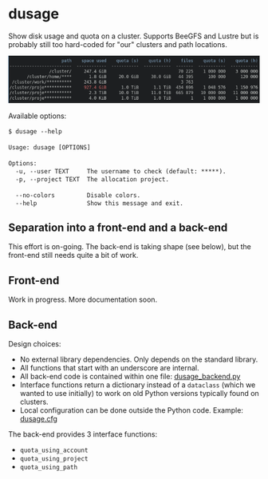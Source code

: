 # dusage

Show disk usage and quota on a cluster.
Supports BeeGFS and Lustre but is probably still too hard-coded for "our" clusters
and path locations.

![screenshot](img/screenshot.png)

Available options:

```console
$ dusage --help

Usage: dusage [OPTIONS]

Options:
  -u, --user TEXT     The username to check (default: *****).
  -p, --project TEXT  The allocation project.

  --no-colors         Disable colors.
  --help              Show this message and exit.
```


## Separation into a front-end and a back-end

This effort is on-going. The back-end is taking shape (see below), but the
front-end still needs quite a bit of work.


## Front-end

Work in progress. More documentation soon.


## Back-end

Design choices:
- No external library dependencies. Only depends on the standard library.
- All functions that start with an underscore are internal.
- All back-end code is contained within one file:
  [dusage_backend.py](_dusage/dusage_backend.py)
- Interface functions return a dictionary instead of a `dataclass` (which we
  wanted to use initially) to work on old
  Python versions typically found on clusters.
- Local configuration can be done outside the Python code. Example:
  [dusage.cfg](_dusage/dusage.cfg)

The back-end provides 3 interface functions:
- `quota_using_account`
- `quota_using_project`
- `quota_using_path`
